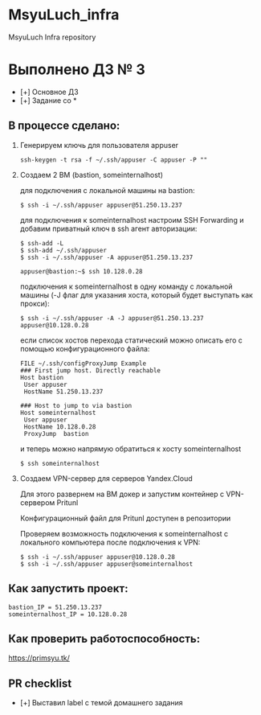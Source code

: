 # MsyuLuch_infra
MsyuLuch Infra repository

# Выполнено ДЗ № 3

 - [+] Основное ДЗ
 - [+] Задание со *

## В процессе сделано:
 1. Генерируем ключь для пользователя appuser

    ```
    ssh-keygen -t rsa -f ~/.ssh/appuser -C appuser -P ""

    ```

 2. Создаем 2 ВМ (bastion, someinternalhost)

    для подключения с локальной машины на bastion:
    ```
    $ ssh -i ~/.ssh/appuser appuser@51.250.13.237
    ```

    для подключения к someinternalhost настроим SSH Forwarding и
    добавим приватный ключ в ssh агент авторизации:
    ```
    $ ssh-add -L
    $ ssh-add ~/.ssh/appuser
    $ ssh -i ~/.ssh/appuser -A appuser@51.250.13.237

    appuser@bastion:~$ ssh 10.128.0.28
    ```
    подключения к someinternalhost в одну команду с локальной машины (-J флаг для указания хоста, который будет выступать как прокси):

    ```
    $ ssh -i ~/.ssh/appuser -A -J appuser@51.250.13.237 appuser@10.128.0.28
    ```

    если список хостов перехода статический можно описать его с помощью конфигурационного файла:

    ```
    FILE ~/.ssh/configProxyJump Example
    ### First jump host. Directly reachable
    Host bastion
     User appuser
     HostName 51.250.13.237

    ### Host to jump to via bastion
    Host someinternalhost
     User appuser
     HostName 10.128.0.28
     ProxyJump  bastion
    ```

    и теперь можно напрямую обратиться к хосту someinternalhost

    ```
    $ ssh someinternalhost
    ```

3. Создаем VPN-сервер для серверов Yandex.Cloud

    Для этого развернем на ВМ докер и запустим контейнер с VPN-сервером Pritunl

    Конфигурационный файл для Pritunl доступен в репозитории

    Проверяем возможность подключения к someinternalhost с локального компьютера после подключения к VPN:

    ```
    $ ssh -i ~/.ssh/appuser appuser@10.128.0.28
    $ ssh -i ~/.ssh/appuser appuser@someinternalhost
    ```

## Как запустить проект:

    bastion_IP = 51.250.13.237
    someinternalhost_IP = 10.128.0.28

## Как проверить работоспособность:

   https://primsyu.tk/

## PR checklist
 - [+] Выставил label с темой домашнего задания
